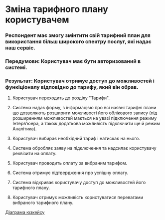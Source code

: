 # Зміна тарифного плану користувачем

### Респондент має змогу змінтити свій тарифний план для використання більш широкого спектру послуг, які надає наш сервіс.

### Передумови: Користувач має бути авторизований в системі.

### Результат: Користувач отримує доступ до можливостей і функіціоналу відповідно до тарифу, який він обрав.  

1. Користувач переходить до розділу "Тарифи".

2. Система надає форму, з інформацією про всі наявні тарифні плани що дозволяють розширити можливості його облікового запису (під розширенням можливостей мається на увазі підключення режиму Інтерв’юера, а також додаткова  можливість підключити ще й режим Аналітика).

3. Користувач вибирає необхідний тариф і натискає на нього.

4. Система обробляє заяву на підключення та надсилає користувачу реквізити на оплату.

5. Користувач проводить оплату за вибраним тарифом.

6. Система отримує підтвердження про успішну оплату.

7. Система відкриває користувачу доступ до можливостей його тарифного плану.

8. Користувач отримує можливість користуватися перевагами вибраного тарифного плану.

[Діаграма юзкейсу](https://github.com/ip-85/System-Dynamics/blob/master/Doc/UMLDiagrams/scenarios/user/Diagrams/UC3-tariffs.md)
